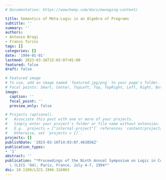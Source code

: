 ```yaml
---
# Documentation: https://wowchemy.com/docs/managing-content/

title: Semantics of Meta-Logic in an Algebra of Programs
subtitle: ''
summary: ''
authors:
- Antonio Brogi
- Franco Turini
tags: []
categories: []
date: '1994-01-01'
lastmod: 2023-03-16T15:03:07+01:00
featured: false
draft: false

# Featured image
# To use, add an image named `featured.jpg/png` to your page's folder.
# Focal points: Smart, Center, TopLeft, Top, TopRight, Left, Right, BottomLeft, Bottom, BottomRight.
image:
  caption: ''
  focal_point: ''
  preview_only: false

# Projects (optional).
#   Associate this post with one or more of your projects.
#   Simply enter your project's folder or file name without extension.
#   E.g. `projects = ["internal-project"]` references `content/project/deep-learning/index.md`.
#   Otherwise, set `projects = []`.
projects: []
publishDate: '2023-03-16T14:03:07.463856Z'
publication_types:
- '1'
abstract: ''
publication: "*Proceedings of the Ninth Annual Symposium on Logic in Computer Science\
  \ (LICS '94), Paris, France, July 4-7, 1994*"
doi: 10.1109/LICS.1994.316063
---
```

